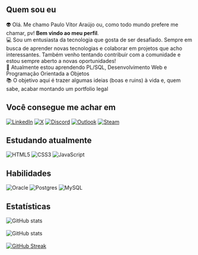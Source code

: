 ## Quem sou eu
  👽 Olá. Me chamo Paulo Vítor Araújo ou, como todo mundo prefere me chamar, pv! <b>Bem vindo ao meu perfil</b>. <br>
  💻 Sou um entusiasta da tecnologia que gosta de ser desafiado. Sempre em busca de aprender novas tecnologias e colaborar em projetos que acho interessantes. Também venho tentando contribuir com a comunidade e estou sempre aberto a novas oportunidades! <br>
 🧠 Atualmente estou aprendendo PL/SQL, Desenvolvimento Web e Programação Orientada a Objetos <br>
 📚 O objetivo aqui é trazer algumas ideias (boas e ruins) à vida e, quem sabe, acabar montando um portfolio legal <br>

## Você consegue me achar em
[![LinkedIn](https://img.shields.io/badge/linkedin-%230077B5.svg?style=Flat-square&logo=linkedin&logoColor=white)](https://linkedin.com/in/araujovitorpaulo)
[![X](https://img.shields.io/badge/Twitter-%23000000.svg?style=Flat-square&logo=Twitter)](https://twitter.com/pvzera_)
[![Discord](https://img.shields.io/badge/Discord-%235865F2.svg?style=Flat-square&logo=discord&logoColor=white)](https://discord.com/channels/@me/pv#3129/)
[![Outlook](https://img.shields.io/badge/Email-0078D4?style=Flat-square&logo=microsoft-outlook&logoColor=white)](mailto:araujovitorpaulo@outlook.com)
[![Steam](https://img.shields.io/badge/steam-%23000000.svg?style=Flat-square&logo=steam&logoColor=white)](https://steamcommunity.com/id/pvzera_/)


## Estudando atualmente
![HTML5](https://img.shields.io/badge/html5-%23E34F26.svg?style=Flat-square&logo=html5&logoColor=white)
![CSS3](https://img.shields.io/badge/css3-%231572B6.svg?style=Flat-square&logo=css3&logoColor=white)
![JavaScript](https://img.shields.io/badge/javascript-%23323330.svg?style=Flat-square&logo=javascript&logoColor=%23F7DF1E)

## Habilidades
![Oracle](https://img.shields.io/badge/Oracle-F80000?style=Flat-square&logo=oracle&logoColor=white)
![Postgres](https://img.shields.io/badge/postgres-%23316192.svg?style=Flat-square&logo=postgresql&logoColor=white)
![MySQL](https://img.shields.io/badge/mysql-%2300f.svg?style=Flat-square&logo=mysql&logoColor=white)

## Estatísticas
![GitHub stats](https://github-readme-stats.vercel.app/api?username=araujovitorpaulo&&show_icons=true&theme=dracula) <br><br>
![GitHub stats](https://github-readme-stats.vercel.app/api/top-langs/?username=araujovitorpaulo&show_icons=true&theme=dracula)<br><br>
[![GitHub Streak](https://streak-stats.demolab.com/?user=araujovitorpaulo&theme=highcontrast&background=000&border=30A3DC&dates=FFF)](https://git.io/streak-stats)
